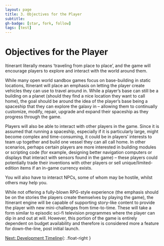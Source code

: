 ```yaml
---
layout: page
title: 3. Objectives for the Player
subtitle:
gh-badge: [star, fork, follow]
tags: [test]
---
```

# Objectives for the Player

Itinerant literally means ‘traveling from place to place’, and the game will encourage players to explore and interact with the world around them.

While many open world sandbox games focus on base-building in static locations, Itinerant will place an emphasis on letting the player create vehicles they can use to travel around in. While a player’s base can still be a building on a planet (should they find a nice location they want to call home), the goal should be around the idea of the player’s base being a spaceship that they can explore the galaxy in – allowing them to continually customize, modify, repair, upgrade and expand their spaceship as they progress through the game.

Players will also be able to interact with other players in the game. Since it is assumed that running a spaceship, especially if it is particularly large, might become complex and time-consuming, it could be in players’ interests to team up together and build one vessel they can all call home. In other scenarios, perhaps certain players are more interested in building modules or scripting code (for example, designing better navigation computers or displays that interact with sensors found in the game) – these players could potentially trade their inventions with other players or sell unique/limited-edition items if an in-game currency exists.

You will also have to interact NPCs, some of whom may be hostile, whilst others may help you.

While not offering a fully-blown RPG-style experience (the emphasis should be on the stories the players create themselves by playing the game), the Itinerant engine will be capable of supporting story-like content to provide the player with new mini-challenges from time-to-time. These will take a form similar to episodic sci-fi television programmes where the player can dip in and out at will. However, this portion of the game is entirely dependent on budget availability and therefore is considered more a feature for down-the-line, post initial launch.

[Next: Development Timeline](4.-Development-Timeline.html){: .float-right }
